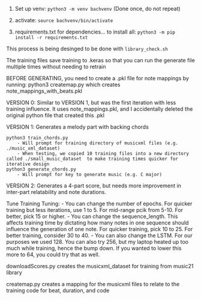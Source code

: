 1. Set up venv: `python3 -m venv bachvenv` (Done once, do not repeat)

2. activate: `source bachvenv/bin/activate`

3. requirements.txt for dependencies... to install all: `python3 -m pip install -r requirements.txt`

This process is being desinged to be done with `library_check.sh`



The training files save training to .keras so that you can run the generate file multiple times without needing to retrain


BEFORE GENERATING, you need to create a .pkl file for note mappings by running:
    python3 createmap.py
which creates note_mappings_with_beats.pkl


VERSION 0:
Similar to VERSION 1, but was the first iteration with less training influence. It uses note_mappings.pkl, and I accidentally deleted the original python file that created this .pkl

VERSION 1:
Generates a melody part with backing chords

    python3 train_chords.py
        - Will prompt for training directory of musicxml files (e.g. ./music_xml_dataset)
        - When testing, we copied 10 training files into a new directory called ./small_music_dataset  to make training times quicker for iterative design
    python3 generate_chords.py
        - Will prompt for key to generate music (e.g. C major)


VERSION 2:
Generates a 4-part score, but needs more improvement in inter-part relatability and note durations.





Tune Training Tuning:
    - You can change the number of epochs. For quicker training but less iterations, use 1 to 5. For mid-range pcik from 5-10. For better, pick 15 or higher.
    - You can change the sequence_length. This affects training time by dictating how many notes in one sequence should influence the generation of one note. For quicker training, pick 10 to 25. For better training, consider 30 to 40.
    - You can also change the LSTM. For our purposes we used 128. You can also try 256, but my laptop heated up too much while training, hence the bump down. If you wanted to lower this more to 64, you could try that as well.


downloadScores.py creates the musicxml_dataset for training from music21 library

createmap.py creates a mapping for the musicxml files to relate to the training code for beat, duration, and code
